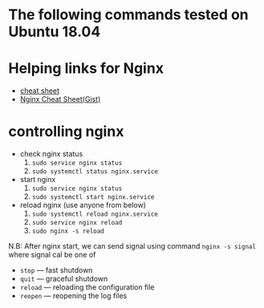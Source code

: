 # **The following commands tested on Ubuntu 18.04**
# Helping links for Nginx
- [cheat sheet](https://github.com/SimulatedGREG/nginx-cheatsheet)
- [Nginx Cheat Sheet(Gist)](https://gist.github.com/carlessanagustin/9509d0d31414804da03b)
# controlling nginx
- check nginx status
  1) `sudo service nginx status`
  2) `sudo systemctl status nginx.service`
- start nginx
    1) `sudo service nginx status`
    2) `sudo systemctl start nginx.service`
- reload nginx (use anyone from below)
    1) `sudo systemctl reload nginx.service`
    2) `sudo service nginx reload`
    3) `sudo nginx -s reload`

N.B: After nginx start, we can send signal using command `nginx -s signal` where signal cal be one of 
  - `stop` — fast shutdown
  - `quit` — graceful shutdown
  - `reload` — reloading the configuration file
  - `reopen` — reopening the log files
